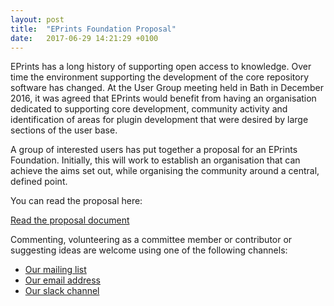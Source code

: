 ```yaml
---
layout: post
title:  "EPrints Foundation Proposal"
date:   2017-06-29 14:21:29 +0100
---
```


EPrints has a long history of supporting open access to knowledge.  Over time the environment supporting the development of the core repository software has changed.  At the User Group meeting held in Bath in December 2016, it was agreed that EPrints would benefit from having an organisation dedicated to supporting core development, community activity and identification of areas for plugin development that were desired by large sections of the user base.

A group of interested users has put together a proposal for an EPrints Foundation.  Initially, this will work to establish an organisation that can achieve the aims set out, while organising the community around a central, defined point.

You can read the proposal here:

[Read the proposal document](/assets/files/Proposal_Final_Version.pdf)

Commenting, volunteering as a committee member or contributor or suggesting ideas are welcome using one of the following channels:

- [Our mailing list](https://www.jiscmail.ac.uk/EPRINTS-FOUNDATION)
- [Our email address](mailto:{{site.email}})
- [Our slack channel](https://eprintsfoundation.slack.com)